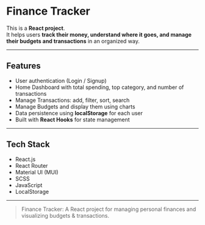 # Finance Tracker

This is a **React project**.  
It helps users **track their money, understand where it goes, and manage their budgets and transactions** in an organized way.


---

## Features
- User authentication (Login / Signup)  
- Home Dashboard with total spending, top category, and number of transactions  
- Manage Transactions: add, filter, sort, search  
- Manage Budgets and display them using charts  
- Data persistence using **localStorage** for each user  
- Built with **React Hooks** for state management  

---

## Tech Stack
- React.js  
- React Router  
- Material UI (MUI)  
- SCSS  
- JavaScript  
- LocalStorage  

---


> Finance Tracker: A React project for managing personal finances and visualizing budgets & transactions.
